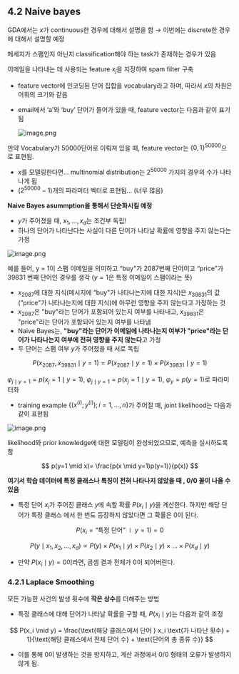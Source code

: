 
## 4.2 Naive bayes

GDA에서는 $x$가 continuous한 경우에 대해서 설명을 함 → 이번에는 discrete한 경우에 대해서 설명할 예정

메세지가 스팸인지 아닌지 classification해야 하는 task가 존재하는 경우가 있음

이메일을 나타내는 데 사용되는 feature $x_j$을 지정하여 spam filter 구축

- feature vector에 인코딩된 단어 집합을 vocabulary라고 하며, 따라서 $x$의 차원은 어휘의 크기와 같음
    
- email에서 ‘a’와 ‘buy’ 단어가 들어가 있을 때, feature vector는 다음과 같이 표기됨
    
    ![image.png](https://prod-files-secure.s3.us-west-2.amazonaws.com/ee31428e-f63a-455f-bcf0-5a9de949cc86/190f528d-cf58-4f62-a1b4-744a52e1ddbf/image.png)
    

만약 Vocabulary가 50000단어로 이뤄져 있을 때, feature vector는 $\{0,1\}^{50000}$으로 표현됨.

- $x$를 모델링한다면… multinomial distribution는 $2^{50000}$ 가지의 경우의 수가 나타나게 됨
- $(2^{50000}-1)$개의 파라미터 벡터로 표현됨… (너무 많음)

**Naive Bayes asummption을 통해서 단순화시킬 예정**

- $y$가 주어졌을 때, $x_1, \dots, x_d$는 조건부 독립!
- 하나의 단어가 나타난다는 사실이 다른 단어가 나타날 확률에 영향을 주지 않는다는 가정

![image.png](https://prod-files-secure.s3.us-west-2.amazonaws.com/ee31428e-f63a-455f-bcf0-5a9de949cc86/e1b0612b-abd6-4f39-8c49-a62edcde1959/image.png)

예를 들어, y = 1이 스팸 이메일을 의미하고 “buy"가 2087번째 단어이고 “price"가 39831 번째 단어인 경우를 생각 ($y = 1$은 특정 이메일이 스팸이라는 뜻)

- $x_{2087}$에 대한 지식(메시지에 “buy"가 나타나는지에 대한 지식)은 $x_{39831}$의 값(”price"가 나타나는지에 대한 지식)에 아무런 영향을 주지 않는다고 가정하는 것
- $x_{2087}$은 "buy"라는 단어가 포함되어 있는지 여부를 나타내고, $x_{39831}$은 "price"라는 단어가 포함되어 있는지 여부를 나타냄
- Naive Bayes는, **"buy"라는 단어가 이메일에 나타나는지 여부가 "price"라는 단어가 나타나는지 여부에 전혀 영향을 주지 않는다**고 가정
- 두 단어는 스팸 여부 $y$가 주어졌을 때 서로 독립

$$ P(x_{2087}, x_{39831} \mid y = 1) = P(x_{2087} \mid y = 1) \times P(x_{39831} \mid y = 1) $$

$φ_{j\mid y=1} = p(x_j = 1 \mid y = 1)$, $φ_{j\mid y=1} = p(x_j = 1 \mid y = 1)$, $φ_y = p(y = 1)$로 파라미터화

- training example $\{(x^{(i)}; y^{(i)});i=1,\dots,n\}$가 주어질 때, joint likelihood는 다음과 같이 표현됨

![image.png](https://prod-files-secure.s3.us-west-2.amazonaws.com/ee31428e-f63a-455f-bcf0-5a9de949cc86/a4513a63-22a6-4c69-beed-0cb483c3b5cb/image.png)

likelihood와 prior knowledge에 대한 모델링이 완성되었으므로, 예측을 실시하도록 함

$$ p(y=1 \mid x)= \frac{p(x \mid y=1)p(y=1)}{p(x)} $$

**여기서 학습 데이터에 특정 클래스나 특징이 전혀 나타나지 않았을 때 , 0/0 꼴이 나올 수 있음**

- 특정 단어 $x_i$가 주어진 클래스 $y$에 속할 확률 $P(x_i \mid y)$을 계산한다. 하지만 해당 단어가 특정 클래스 에서 한 번도 등장하지 않았다면 그 확률은 0이 된다.

$$ P(x_i = \text{“특정 단어”} \mid y = 1) = 0 $$

$$ P(y \mid x_1, x_2, \dots, x_d) \propto P(y) \times P(x_1 \mid y) \times P(x_2 \mid y) \times \dots \times P(x_d \mid y) $$

- 만약 $P(x_i \mid y)= 0$이라면, 곱셈 결과 전체가 0이 되어버린다.

### **4.2.1** Laplace Smoothing

모든 가능한 사건의 발생 횟수에 **작은 상수**를 더해주는 방법

- 특정 클래스에 대해 단어가 나타날 확률을 구할 때, $P(x_i \mid y)$는 다음과 같이 조정

$$ P(x_i \mid y) = \frac{\text{해당 클래스에서 단어 } x_i \text{가 나타난 횟수} + 1}{\text{해당 클래스에서 전체 단어 수} + \text{단어의 총 종류 수}} $$

- 이를 통해 0이 발생하는 것을 방지하고, 계산 과정에서 $0/0$ 형태의 오류가 발생하지 않게 됨.